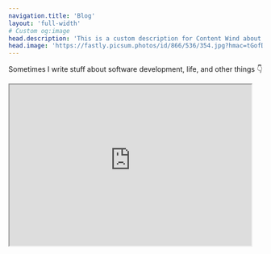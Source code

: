 ```yaml
---
navigation.title: 'Blog'
layout: 'full-width'
# Custom og:image
head.description: 'This is a custom description for Content Wind about page.'
head.image: 'https://fastly.picsum.photos/id/866/536/354.jpg?hmac=tGofDTV7tl2rprappPzKFiZ9vDh5MKj39oa2D--gqhA'
---
```


<p style="text-align: center;">Sometimes I write stuff about software development, life, and other things 👇</p>

<iframe src="https://jessebellingham.substack.com/embed" width="480" height="320" style="margin: 0 auto;" scrolling="no"></iframe>

